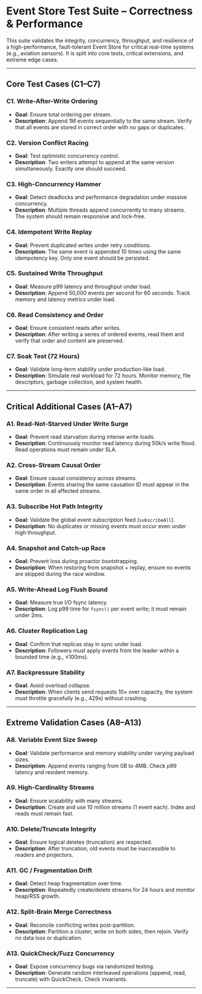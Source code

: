 # Event Store Test Suite – Correctness & Performance

This suite validates the integrity, concurrency, throughput, and resilience of a high-performance, fault-tolerant Event Store for critical real-time systems (e.g., aviation sensors). It is split into core tests, critical extensions, and extreme edge cases.

---

## Core Test Cases (C1–C7)

### C1. Write-After-Write Ordering

- **Goal**: Ensure total ordering per stream.
- **Description**: Append 1M events sequentially to the same stream. Verify that all events are stored in correct order with no gaps or duplicates.

### C2. Version Conflict Racing

- **Goal**: Test optimistic concurrency control.
- **Description**: Two writers attempt to append at the same version simultaneously. Exactly one should succeed.

### C3. High-Concurrency Hammer

- **Goal**: Detect deadlocks and performance degradation under massive concurrency.
- **Description**: Multiple threads append concurrently to many streams. The system should remain responsive and lock-free.

### C4. Idempotent Write Replay

- **Goal**: Prevent duplicated writes under retry conditions.
- **Description**: The same event is appended 10 times using the same idempotency key. Only one event should be persisted.

### C5. Sustained Write Throughput

- **Goal**: Measure p99 latency and throughput under load.
- **Description**: Append 50,000 events per second for 60 seconds. Track memory and latency metrics under load.

### C6. Read Consistency and Order

- **Goal**: Ensure consistent reads after writes.
- **Description**: After writing a series of ordered events, read them and verify that order and content are preserved.

### C7. Soak Test (72 Hours)

- **Goal**: Validate long-term stability under production-like load.
- **Description**: Simulate real workload for 72 hours. Monitor memory, file descriptors, garbage collection, and system health.

---

## Critical Additional Cases (A1–A7)

### A1. Read-Not-Starved Under Write Surge

- **Goal**: Prevent read starvation during intense write loads.
- **Description**: Continuously monitor read latency during 50k/s write flood. Read operations must remain under SLA.

### A2. Cross-Stream Causal Order

- **Goal**: Ensure causal consistency across streams.
- **Description**: Events sharing the same causation ID must appear in the same order in all affected streams.

### A3. Subscribe Hot Path Integrity

- **Goal**: Validate the global event subscription feed (`subscribeAll`).
- **Description**: No duplicates or missing events must occur even under high throughput.

### A4. Snapshot and Catch-up Race

- **Goal**: Prevent loss during proactor bootstrapping.
- **Description**: When restoring from snapshot + replay, ensure no events are skipped during the race window.

### A5. Write-Ahead Log Flush Bound

- **Goal**: Measure true I/O fsync latency.
- **Description**: Log p99 time for `fsync()` per event write; it must remain under 2ms.

### A6. Cluster Replication Lag

- **Goal**: Confirm that replicas stay in sync under load.
- **Description**: Followers must apply events from the leader within a bounded time (e.g., ≤100ms).

### A7. Backpressure Stability

- **Goal**: Avoid overload collapse.
- **Description**: When clients send requests 10× over capacity, the system must throttle gracefully (e.g., 429s) without crashing.

---

## Extreme Validation Cases (A8–A13)

### A8. Variable Event Size Sweep

- **Goal**: Validate performance and memory stability under varying payload sizes.
- **Description**: Append events ranging from 0B to 4MB. Check p99 latency and resident memory.

### A9. High-Cardinality Streams

- **Goal**: Ensure scalability with many streams.
- **Description**: Create and use 10 million streams (1 event each). Index and reads must remain fast.

### A10. Delete/Truncate Integrity

- **Goal**: Ensure logical deletes (truncation) are respected.
- **Description**: After truncation, old events must be inaccessible to readers and projectors.

### A11. GC / Fragmentation Drift

- **Goal**: Detect heap fragmentation over time.
- **Description**: Repeatedly create/delete streams for 24 hours and monitor heap/RSS growth.

### A12. Split-Brain Merge Correctness

- **Goal**: Reconcile conflicting writes post-partition.
- **Description**: Partition a cluster, write on both sides, then rejoin. Verify no data loss or duplication.

### A13. QuickCheck/Fuzz Concurrency

- **Goal**: Expose concurrency bugs via randomized testing.
- **Description**: Generate random interleaved operations (append, read, truncate) with QuickCheck. Check invariants.

---
